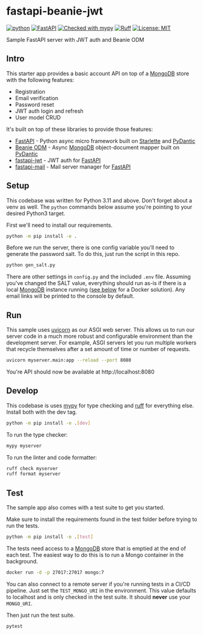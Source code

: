# fastapi-beanie-jwt

[![python](https://img.shields.io/badge/Python-3.11-3776AB.svg?style=flat&logo=python&logoColor=white)](https://www.python.org)
[![FastAPI](https://img.shields.io/badge/FastAPI-0.104.1-009688.svg?style=flat&logo=FastAPI&logoColor=white)](https://fastapi.tiangolo.com)
[![Checked with mypy](https://www.mypy-lang.org/static/mypy_badge.svg)](http://mypy-lang.org/)
[![Ruff](https://img.shields.io/endpoint?url=https://raw.githubusercontent.com/astral-sh/ruff/main/assets/badge/v2.json)](https://github.com/astral-sh/ruff)
[![License: MIT](https://img.shields.io/badge/License-MIT-yellow.svg)](https://opensource.org/licenses/MIT)

Sample FastAPI server with JWT auth and Beanie ODM

## Intro

This starter app provides a basic account API on top of a [MongoDB]() store with the following features:

- Registration
- Email verification
- Password reset
- JWT auth login and refresh
- User model CRUD

It's built on top of these libraries to provide those features:

- [FastAPI]() - Python async micro framework built on [Starlette]() and [PyDantic]()
- [Beanie ODM]() - Async [MongoDB]() object-document mapper built on [PyDantic]()
- [fastapi-jwt]() - JWT auth for [FastAPI]()
- [fastapi-mail]() - Mail server manager for [FastAPI]()

## Setup

This codebase was written for Python 3.11 and above. Don't forget about a venv as well. The `python` commands below assume you're pointing to your desired Python3 target.

First we'll need to install our requirements.

```bash
python -m pip install -e .
```

Before we run the server, there is one config variable you'll need to generate the password salt. To do this, just run the script in this repo.

```bash
python gen_salt.py
```

There are other settings in `config.py` and the included `.env` file. Assuming you've changed the SALT value, everything should run as-is if there is a local [MongoDB]() instance running ([see below](#test) for a Docker solution). Any email links will be printed to the console by default.

## Run

This sample uses [uvicorn]() as our ASGI web server. This allows us to run our server code in a much more robust and configurable environment than the development server. For example, ASGI servers let you run multiple workers that recycle themselves after a set amount of time or number of requests.

```bash
uvicorn myserver.main:app --reload --port 8080
```

You're API should now be available at http://localhost:8080

## Develop

This codebase is uses [mypy]() for type checking and [ruff]() for everything else. Install both with the dev tag.

```bash
python -m pip install -e .[dev]
```

To run the type checker:

```bash
mypy myserver
```

To run the linter and code formatter:

```bash
ruff check myserver
ruff format myserver
```

## Test

The sample app also comes with a test suite to get you started.

Make sure to install the requirements found in the test folder before trying to run the tests.

```bash
python -m pip install -e .[test]
```

The tests need access to a [MongoDB]() store that is emptied at the end of each test. The easiest way to do this is to run a Mongo container in the background.

```bash
docker run -d -p 27017:27017 mongo:7
```

You can also connect to a remote server if you're running tests in a CI/CD pipeline. Just set the `TEST_MONGO_URI` in the environment. This value defaults to localhost and is only checked in the test suite. It should **never** use your `MONGO_URI`.

Then just run the test suite.

```bash
pytest
```

[MongoDB]: https://www.mongodb.com "MongoDB NoSQL homepage"
[FastAPI]: https://fastapi.tiangolo.com "FastAPI web framework"
[Beanie ODM]: https://roman-right.github.io/beanie/ "Beanie object-document mapper"
[Starlette]: https://www.starlette.io "Starlette web framework"
[PyDantic]: https://pydantic-docs.helpmanual.io "PyDantic model validation"
[fastapi-jwt]: https://github.com/k4black/fastapi-jwt "JWT auth for FastAPI"
[fastapi-mail]: https://github.com/sabuhish/fastapi-mail "FastAPI mail server"
[uvicorn]: https://www.uvicorn.org "Uvicorn ASGI web server"
[mypy]: https://www.mypy-lang.org "mypy Python type checker"
[ruff]: https://docs.astral.sh/ruff/ "Ruff code linter and formatter"